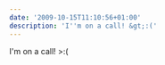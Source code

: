```yaml
---
date: '2009-10-15T11:10:56+01:00'
description: 'I''m on a call! &gt;:('
---
```

I'm on a call! &gt;:(
